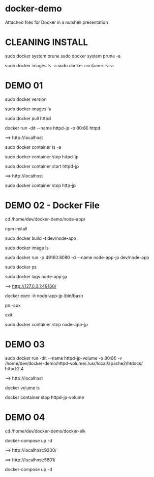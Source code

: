 # docker-demo
Attached files for Docker in a nutshell presentation

CLEANING INSTALL
==========================================================

sudo docker system prune
sudo docker system prune -a

sudo docker images ls -a
sudo docker container ls -a


DEMO 01
==========================================================

sudo docker version

sudo docker images ls

sudo docker pull httpd

docker run -dit --name httpd-jp -p 80:80 httpd

==> http://localhost

sudo docker container ls -a

sudo docker container stop httpd-jp

sudo docker container start httpd-jp

==> http://localhost

sudo docker container stop http-jp


DEMO 02 - Docker File
==========================================================

cd /home/dev/docker-demo/node-app/

npm install

sudo docker build -t dev/node-app .

sudo docker image ls

sudo docker run -p 49160:8080 -d --name node-app-jp dev/node-app

sudo docker ps

sudo docker logs node-app-jp

==> http://127.0.0.1:49160/

docker exec -it node-app-jp /bin/bash

ps -aux

exit

sudo docker container stop node-app-jp


DEMO 03
==========================================================

sudo docker run -dit --name httpd-jp-volume -p 80:80 -v /home/dev/docker-demo/httpd-volume/:/usr/local/apache2/htdocs/ httpd:2.4

==> http://localhost

docker volume ls

docker container stop httpd-jp-volume


DEMO 04
==========================================================

cd /home/dev/docker-demo/docker-elk

docker-compose up -d

==> http://localhost:9200/

==> http://localhost:5601/

docker-compose up -d
